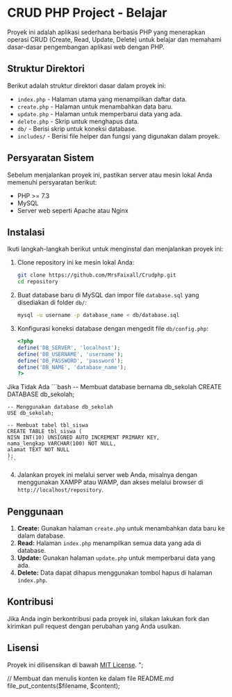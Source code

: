 
# CRUD PHP Project - Belajar

Proyek ini adalah aplikasi sederhana berbasis PHP yang menerapkan operasi CRUD (Create, Read, Update, Delete) untuk belajar dan memahami dasar-dasar pengembangan aplikasi web dengan PHP.

## Struktur Direktori

Berikut adalah struktur direktori dasar dalam proyek ini:

- `index.php` - Halaman utama yang menampilkan daftar data.
- `create.php` - Halaman untuk menambahkan data baru.
- `update.php` - Halaman untuk memperbarui data yang ada.
- `delete.php` - Skrip untuk menghapus data.
- `db/` - Berisi skrip untuk koneksi database.
- `includes/` - Berisi file helper dan fungsi yang digunakan dalam proyek.

## Persyaratan Sistem

Sebelum menjalankan proyek ini, pastikan server atau mesin lokal Anda memenuhi persyaratan berikut:

- PHP >= 7.3
- MySQL
- Server web seperti Apache atau Nginx

## Instalasi

Ikuti langkah-langkah berikut untuk menginstal dan menjalankan proyek ini:

1. Clone repository ini ke mesin lokal Anda:

    ```bash
    git clone https://github.com/MrsFaixall/Crudphp.git
    cd repository
    ```

2. Buat database baru di MySQL dan impor file `database.sql` yang disediakan di folder `db/`:

    ```bash
    mysql -u username -p database_name < db/database.sql
    ```

3. Konfigurasi koneksi database dengan mengedit file `db/config.php`:

    ```php
    <?php
    define('DB_SERVER', 'localhost');
    define('DB_USERNAME', 'username');
    define('DB_PASSWORD', 'password');
    define('DB_NAME', 'database_name');
    ?>
    ```
Jika Tidak Ada
    ```bash
        -- Membuat database bernama db_sekolah
    CREATE DATABASE db_sekolah;

    -- Menggunakan database db_sekolah
    USE db_sekolah;

    -- Membuat tabel tbl_siswa
    CREATE TABLE tbl_siswa (
    NISN INT(10) UNSIGNED AUTO_INCREMENT PRIMARY KEY,
    nama_lengkap VARCHAR(100) NOT NULL,
    alamat TEXT NOT NULL
    );
    ```


4. Jalankan proyek ini melalui server web Anda, misalnya dengan menggunakan XAMPP atau WAMP, dan akses melalui browser di `http://localhost/repository`.

## Penggunaan

1. **Create:** Gunakan halaman `create.php` untuk menambahkan data baru ke dalam database.
2. **Read:** Halaman `index.php` menampilkan semua data yang ada di database.
3. **Update:** Gunakan halaman `update.php` untuk memperbarui data yang ada.
4. **Delete:** Data dapat dihapus menggunakan tombol hapus di halaman `index.php`.

## Kontribusi

Jika Anda ingin berkontribusi pada proyek ini, silakan lakukan fork dan kirimkan pull request dengan perubahan yang Anda usulkan.

## Lisensi

Proyek ini dilisensikan di bawah [MIT License](LICENSE).
";

// Membuat dan menulis konten ke dalam file README.md
file_put_contents($filename, $content);


